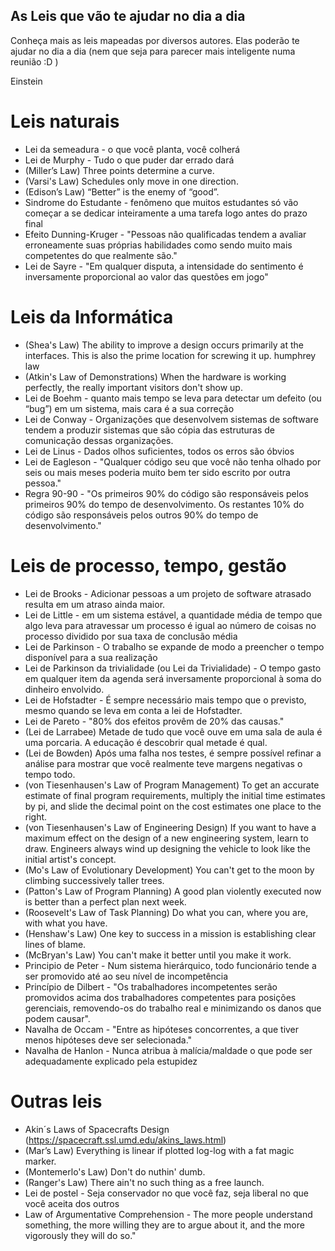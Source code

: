 ## As Leis que vão te ajudar no dia a dia 

Conheça mais as leis mapeadas por diversos autores. Elas poderão te ajudar no dia a dia (nem que seja para parecer mais inteligente numa reunião :D )

Einstein

# Leis naturais
- Lei da semeadura - o que você planta, você colherá
- Lei de Murphy - Tudo o que puder dar errado dará 
- (Miller’s Law) Three points determine a curve.
- (Varsi's Law) Schedules only move in one direction.
- (Edison’s Law) “Better” is the enemy of “good”.
- Sindrome do Estudante - fenômeno que muitos estudantes só vão começar a se dedicar inteiramente a uma tarefa logo antes do prazo final
- Efeito Dunning-Kruger - "Pessoas não qualificadas tendem a avaliar erroneamente suas próprias habilidades como sendo muito mais competentes do que realmente são."
- Lei de Sayre - "Em qualquer disputa, a intensidade do sentimento é inversamente proporcional ao valor das questões em jogo"

# Leis da Informática
- (Shea's Law) The ability to improve a design occurs primarily at the interfaces. This is also the prime location for screwing it up.
humphrey law
- (Atkin's Law of Demonstrations) When the hardware is working perfectly, the really important visitors don't show up.
- Lei de Boehm - quanto mais tempo se leva para detectar um defeito (ou “bug”) em um sistema, mais cara é a sua correção
- Lei de Conway - Organizações que desenvolvem sistemas de software tendem a produzir sistemas que são cópia das estruturas de comunicação dessas organizações.
- Lei de Linus - Dados olhos suficientes, todos os erros são óbvios
- Lei de Eagleson - "Qualquer código seu que você não tenha olhado por seis ou mais meses poderia muito bem ter sido escrito por outra pessoa."
- Regra 90-90 - "Os primeiros 90% do código são responsáveis pelos primeiros 90% do tempo de desenvolvimento. Os restantes 10% do código são responsáveis pelos outros 90% do tempo de desenvolvimento."

# Leis de processo, tempo, gestão
- Lei de Brooks - Adicionar pessoas a um projeto de software atrasado resulta em um atraso ainda maior.
- Lei de Little - em um sistema estável, a quantidade média de tempo que algo leva para atravessar um processo é igual ao número de coisas no processo dividido por sua taxa de conclusão média
- Lei de Parkinson - O trabalho se expande de modo a preencher o tempo disponível para a sua realização
- Lei de Parkinson da trivialidade (ou Lei da Trivialidade) - O tempo gasto em qualquer item da agenda será inversamente proporcional à soma do dinheiro envolvido.
- Lei de Hofstadter - É sempre necessário mais tempo que o previsto, mesmo quando se leva em conta a lei de Hofstadter.
- Lei de Pareto - "80% dos efeitos provêm de 20% das causas."
- (Lei de Larrabee) Metade de tudo que você ouve em uma sala de aula é uma porcaria. A educação é descobrir qual metade é qual.
- (Lei de Bowden) Após uma falha nos testes, é sempre possível refinar a análise para mostrar que você realmente teve margens negativas o tempo todo.
- (von Tiesenhausen's Law of Program Management) To get an accurate estimate of final program requirements, multiply the initial time estimates by pi, and slide the decimal point on the cost estimates one place to the right.
- (von Tiesenhausen's Law of Engineering Design) If you want to have a maximum effect on the design of a new engineering system, learn to draw. Engineers always wind up designing the vehicle to look like the initial artist's concept.
- (Mo's Law of Evolutionary Development) You can't get to the moon by climbing successively taller trees.
- (Patton's Law of Program Planning) A good plan violently executed now is better than a perfect plan next week.
- (Roosevelt's Law of Task Planning) Do what you can, where you are, with what you have.
- (Henshaw's Law) One key to success in a mission is establishing clear lines of blame.
- (McBryan's Law) You can't make it better until you make it work.
- Principio de Peter - Num sistema hierárquico, todo funcionário tende a ser promovido até ao seu nível de incompetência
- Princípio de Dilbert - "Os trabalhadores incompetentes serão promovidos acima dos trabalhadores competentes para posições gerenciais, removendo-os do trabalho real e minimizando os danos que podem causar".
- Navalha de Occam - "Entre as hipóteses concorrentes, a que tiver menos hipóteses deve ser selecionada."
- Navalha de Hanlon - Nunca atribua à malícia/maldade o que pode ser adequadamente explicado pela estupidez

# Outras leis
- Akin´s Laws of Spacecrafts Design (https://spacecraft.ssl.umd.edu/akins_laws.html) 
- (Mar’s Law) Everything is linear if plotted log-log with a fat magic marker.
- (Montemerlo's Law) Don't do nuthin' dumb.
- (Ranger's Law) There ain't no such thing as a free launch.
- Lei de postel - Seja conservador no que você faz, seja liberal no que você aceita dos outros
- Law of Argumentative Comprehension - The more people understand something, the more willing they are to argue about it, and the more vigorously they will do so."

